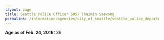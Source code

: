 ```yaml
---
layout: page
title: Seattle Police Officer 6957 Thaimin Saewong
permalink: /information/agencies/city_of_seattle/seattle_police_department/copbook/6957/
---
```


**Age as of Feb. 24, 2016:** 36
